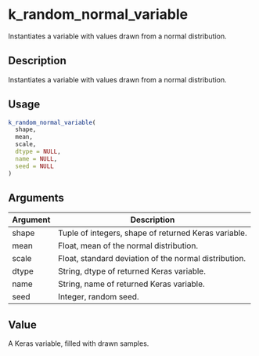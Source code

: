 # k_random_normal_variable


Instantiates a variable with values drawn from a normal distribution.




## Description

Instantiates a variable with values drawn from a normal distribution.





## Usage
```r
k_random_normal_variable(
  shape,
  mean,
  scale,
  dtype = NULL,
  name = NULL,
  seed = NULL
)
```




## Arguments


Argument      |Description
------------- |----------------
shape | Tuple of integers, shape of returned Keras variable.
mean | Float, mean of the normal distribution.
scale | Float, standard deviation of the normal distribution.
dtype | String, dtype of returned Keras variable.
name | String, name of returned Keras variable.
seed | Integer, random seed.





## Value

A Keras variable, filled with drawn samples.





